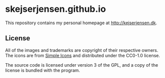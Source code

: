 # skejserjensen.github.io
This repository contains my personal homepage at http://kejserjensen.dk.

## License
All of the images and trademarks are copyright of their respective owners.
The icons are from [Simple Icons](http://simpleicons.org/) and distributed under the CC0-1.0 license.

The source code is licensed under version 3 of the GPL, and a copy of the license is bundled with the program.
